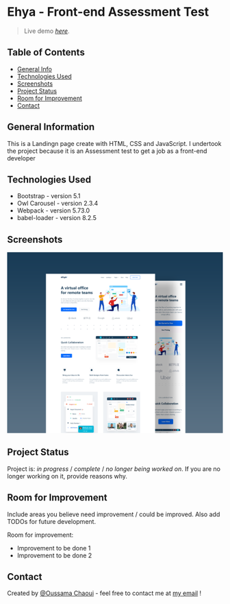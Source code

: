 # Ehya - Front-end Assessment Test
> Live demo [_here_](https://oussama-chaoui.github.io/Front-end-landing-page/dist/index.html).

## Table of Contents
* [General Info](#general-information)
* [Technologies Used](#technologies-used)
* [Screenshots](#screenshots)
* [Project Status](#project-status)
* [Room for Improvement](#room-for-improvement)
* [Contact](#contact)


## General Information
This is a Landingn page create with HTML, CSS and JavaScript.
I undertook the project because it is an Assessment test to get a job as a front-end developer


## Technologies Used
- Bootstrap - version 5.1
- Owl Carousel - version 2.3.4
- Webpack - version 5.73.0
- babel-loader - version 8.2.5


## Screenshots
![Example screenshot](./Ehye-preview.png)
<!-- If you have screenshots you'd like to share, include them here. -->


## Project Status
Project is: _in progress_ / _complete_ / _no longer being worked on_. If you are no longer working on it, provide reasons why.


## Room for Improvement
Include areas you believe need improvement / could be improved. Also add TODOs for future development.

Room for improvement:
- Improvement to be done 1
- Improvement to be done 2


## Contact
Created by [@Oussama Chaoui](https://github.com/Oussama-Chaoui) - feel free to contact me at [my email](oussamaqqqq@gmail.com) !

